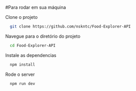 #Para rodar em sua máquina

Clone o projeto

```bash
  git clone https://github.com/nskntc/Food-Explorer-API
```

Navegue para o diretório do projeto

```bash
  cd Food-Explorer-API
```

Instale as dependencias

```bash
  npm install
```

Rode o server

```bash
  npm run dev
```